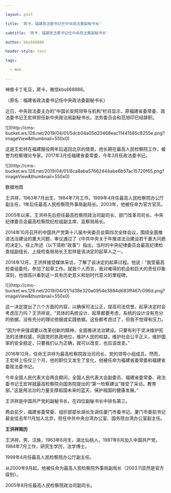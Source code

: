 ---
layout: post
title: '房卡，福建政法委书记任中央政法委副秘书长'
subtitle: '房卡，福建政法委书记任中央政法委副秘书长'
author: kbs668888
header-style: text
tags:
  - Web
---
神兽卡丁毛豆，房卡，微信kbs668888。

（原名：福建省政法委书记任中央政法委副秘书长）

近日，中央政法委主办的“中国长安网领导与机构”栏目显示，原福建省委常委、政法委书记王宏祥担任新中央政治局副秘书长。法务委员会和范旭印已经辞职。

![](http://cms-
bucket.ws.126.net/2019/04/01/5dcb04a05d20468eac11441585c8255e.png?imageView&thumbnail=550x0)  

这是王宏祥在福建服役两年后返回北京的情景。他长期在最高人民检察院工作，被誉为检察理论专家。2017年3月任福建省委常委，今年3月任政法委书记。

![](http://cms-
bucket.ws.126.net/2019/04/01/8ca8aba57662444abe6b57ac15720f65.png?imageView&thumbnail=550x0)  

数据地图

王洪祥，1963年7月出生，1984年7月工作。1999年4月任最高人民检察院办公厅副主任，1年后任最高人民检察院外事局副局长。2003年，他被任命为官方官员。

2005年以来，王洪祥先后担任最高检察院政治司副司长、部门改革司司长、中央纪律委员会最高检察院纪检组副主席、监察局局长。

2014年10月召开的中国共产党第十八届中央委员会第四次全体会议，围绕全面推进法治建设的重大问题，审议通过了《中共中央关于年推进法治建设若干重大问题的决定》。综上所述（以下简称“政事”）指出，当时的中央纪律委员会最高纪律检查组副组长、上级检查局局长王宏祥是该决定的起草人之一。

2014年12月，王洪祥接受媒体采访，了解了该决定的起草过程。他说：“我受最高检查组委托，参加了起草工作。就我个人而言，我对难得的机会和巨大的责任印象深刻，也很高兴看到这一具有历史意义和划时代意义的里程碑。

![](http://cms-
bucket.ws.126.net/2019/04/01/1d38e320a0954e3884d683ff467c096d.png?imageView&thumbnail=550x0)  

这一决定提出了六个方面的内容，以确保司法公正，提高司法信誉。起草决定时会考虑压力吗？王洪祥说，“具体的系统设计、起草都要考虑，系统的设计没有充分的依据，没有充分的理论依据或实践依据。这些都考虑过了，但我不觉得有压力。

”因为中央强调要以改革创新的精神，全面推进法治建设。只要有利于坚决维护宪法的法律权威，巩固党的执政地位，维护人民的权益，维护社会公平正义，维护国家的安全稳定，只要我们认为正确，就可以改变，也应该改变。”

2016年12月，任命王洪祥为最高检察院政治司司长、党的领导小组成员。然而，王宏祥上任仅三个月，他的职位又发生了变化，他被任命为福建省委常委和福建省委政法委书记。

今年全国人民代表大会两会期间，全国人民代表大会副委员、福建省委常委、政法委书记王宏祥就最高检察院向国务院提出的“第一检察建议”接受了采访。教育部。”这是用法治的力量支撑祖国未来的蓝天，保护祖国的健康发展。”

王洪祥是中国共产党的副秘书长，在四位副秘书长中排名第三。

两会前夕，福建省委常委、组织部部长胡长生调任厦门市委书记。厦门市委前书记裴金佳去年11月加入北京，担任中共中央台湾办公室、国务院台湾办公室副主任。

 **王洪祥简历**

王洪祥，男，汉族，1963年6月生，湖北仙桃人，1987年6月加入中国共产党，1984年7月工作，研究生学历，法学博士。

1999年4月任最高人民检察院办公厅副主任。

从2000年9月起，他被任命为最高人民检察院外事局副局长（2003.11显然是官方级别）。

2005年8月任最高人民检察院政治司副司长。

